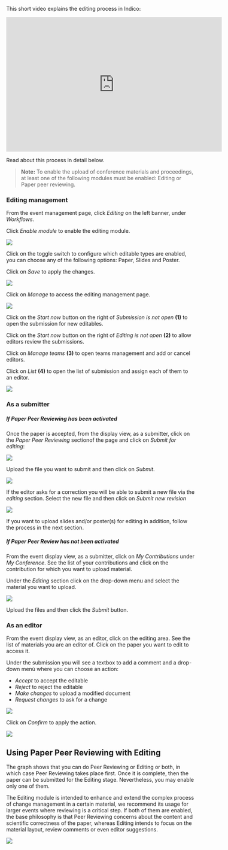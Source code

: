 This short video explains the editing process in Indico:

<iframe width="576" height="360" frameborder="0" src="https://cds.cern.ch/video/2728257?showTitle=true" allowfullscreen></iframe>

Read about this process in detail below.

> **Note:** To enable the upload of conference materials and proceedings, at least one of the following modules must be enabled: Editing or Paper peer reviewing.

### Editing management

From the event management page, click _Editing_ on the left banner, under _Workflows_.

Click _Enable module_ to enable the editing module.

![](../assets/editing/enable_editing.png)

Click on the toggle switch to configure which editable types are enabled, you can choose any of the following options: Paper, Slides and Poster.

Click on _Save_ to apply the changes.

![](../assets/editing/editable_types.png)

Click on _Manage_ to access the editing management page.

![](../assets/editing/editing_manage.png)

Click on the _Start now_ button on the right of _Submission is not open_ **(1)** to open the submission for new editables.

Click on the _Start now_ button on the right of _Editing is not open_ **(2)** to allow editors review the submissions.

Click on _Manage teams_ **(3)** to open teams management and add or cancel editors.

Click on _List_ **(4)** to open the list of submission and assign each of them to an editor.

![](../assets/editing/start_editing.png)


### As a submitter
##### If Paper Peer Reviewing has been activated

Once the paper is accepted, from the display view, as a submitter, click on the _Paper Peer Reviewing_ sectionof the page and click on _Submit for editing_:

![](../assets/editing/editing_submit_paper.png)

Upload the file you want to submit and then click on _Submit_.

![](../assets/editing/editing_submit_paper_2.png)

If the editor asks for a correction you will be able to submit a new file via the _editing_ section.
Select the new file and then click on _Submit new revision_

![](../assets/editing/editing_submit_revision.png)

If you want to upload slides and/or poster(s) for editing in addition, follow the process in the next section. 

##### If Paper Peer Review has not been activated

From the event display view, as a submitter, click on _My Contributions_ under _My Conference_.
See the list of your contributions and click on the contribution for which you want to upload material.

Under the _Editing_ section click on the drop-down menu and select the material you want to upload.

![](../assets/editing/editing_material_submit.png)

Upload the files and then click the _Submit_ button.

### As an editor

From the event display view, as an editor, click on the editing area.
See the list of materials you are an editor of.
Click on the paper you want to edit to access it.

Under the submission you will see a textbox to add a comment and a drop-down menù where you can choose an action:

- _Accept_ to accept the editable
- _Reject_ to reject the editable
- _Make changes_ to upload a modified document
- _Request changes_ to ask for a change

![](../assets/editing/editing_editor.png)

Click on _Confirm_ to apply the action.

![](../assets/editing/editing_editor_confirm.png)

## Using Paper Peer Reviewing with Editing

The graph shows that you can do Peer Reviewing or Editing or both, in which case Peer Reviewing takes place first.  Once it is complete, then the paper can be submitted for the Editing stage. Nevertheless, you may enable only one of them.

The Editing module is intended to enhance and extend the complex process of change management in a certain material, we recommend its usage for larger events where reviewing is a critical step. If both of them are enabled, the base philosophy is that Peer Reviewing concerns about the content and scientific correctness of the paper, whereas Editing intends to focus on the material layout, review comments or even editor suggestions.

![](../assets/editing/editing_workflow_chart.png)

